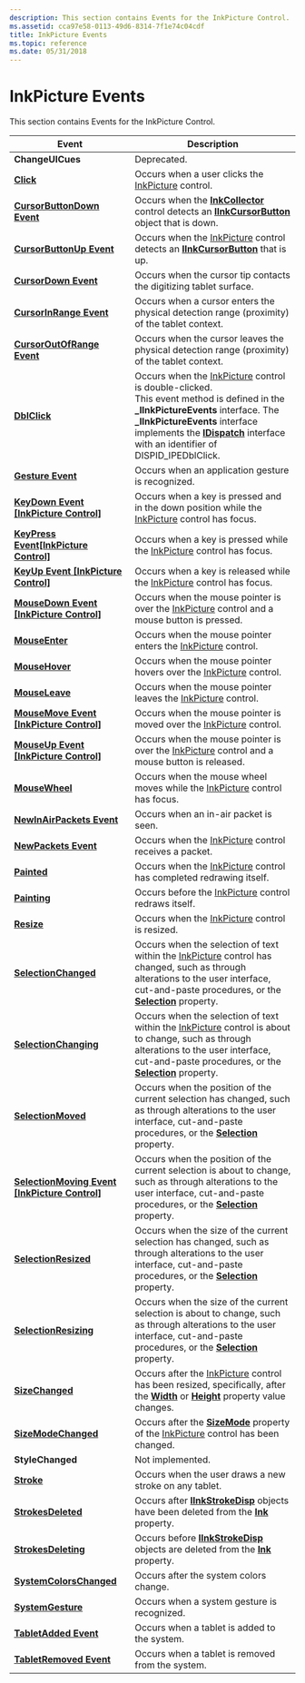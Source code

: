 ```yaml
---
description: This section contains Events for the InkPicture Control.
ms.assetid: cca97e58-0113-49d6-8314-7f1e74c04cdf
title: InkPicture Events
ms.topic: reference
ms.date: 05/31/2018
---
```


# InkPicture Events

This section contains Events for the InkPicture Control.



| Event                                                                              | Description                                                                                                                                                                                                                                                                                                                                            |
|------------------------------------------------------------------------------------|--------------------------------------------------------------------------------------------------------------------------------------------------------------------------------------------------------------------------------------------------------------------------------------------------------------------------------------------------------|
| **ChangeUICues**                                                                   | Deprecated.<br/>                                                                                                                                                                                                                                                                                                                                 |
| [**Click**](inkpicture-click.md)                                                  | Occurs when a user clicks the [InkPicture](inkpicture-control-reference.md) control.<br/>                                                                                                                                                                                                                                                       |
| [**CursorButtonDown Event**](inkpicture-cursorbuttondown.md)                      | Occurs when the [**InkCollector**](inkcollector-class.md) control detects an [**IInkCursorButton**](/windows/desktop/api/msinkaut/nn-msinkaut-iinkcursorbutton) object that is down.<br/>                                                                                                                                                                                             |
| [**CursorButtonUp Event**](inkpicture-cursorbuttonup.md)                          | Occurs when the [InkPicture](inkpicture-control-reference.md) control detects an [**IInkCursorButton**](/windows/desktop/api/msinkaut/nn-msinkaut-iinkcursorbutton) that is up.<br/>                                                                                                                                                                                                  |
| [**CursorDown Event**](inkpicture-cursordown.md)                                  | Occurs when the cursor tip contacts the digitizing tablet surface.<br/>                                                                                                                                                                                                                                                                          |
| [**CursorInRange Event**](inkpicture-cursorinrange.md)                            | Occurs when a cursor enters the physical detection range (proximity) of the tablet context.<br/>                                                                                                                                                                                                                                                 |
| [**CursorOutOfRange Event**](inkpicture-cursoroutofrange.md)                      | Occurs when the cursor leaves the physical detection range (proximity) of the tablet context.<br/>                                                                                                                                                                                                                                               |
| [**DblClick**](inkpicture-dblclick.md)                                            | Occurs when the [InkPicture](inkpicture-control-reference.md) control is double-clicked.<br/> This event method is defined in the **\_IInkPictureEvents** interface. The **\_IInkPictureEvents** interface implements the [**IDispatch**](/windows/win32/api/oaidl/nn-oaidl-idispatch) interface with an identifier of DISPID\_IPEDblClick.<br/> |
| [**Gesture Event**](inkpicture-gesture.md)                                        | Occurs when an application gesture is recognized.<br/>                                                                                                                                                                                                                                                                                           |
| [**KeyDown Event \[InkPicture Control\]**](inkpicture-keydown.md)                 | Occurs when a key is pressed and in the down position while the [InkPicture](inkpicture-control-reference.md) control has focus.<br/>                                                                                                                                                                                                           |
| [**KeyPress Event\[InkPicture Control\]**](inkpicture-keypress.md)                | Occurs when a key is pressed while the [InkPicture](inkpicture-control-reference.md) control has focus.<br/>                                                                                                                                                                                                                                    |
| [**KeyUp Event \[InkPicture Control\]**](inkpicture-keyup.md)                     | Occurs when a key is released while the [InkPicture](inkpicture-control-reference.md) control has focus.<br/>                                                                                                                                                                                                                                   |
| [**MouseDown Event \[InkPicture Control\]**](inkpicture-mousedown.md)             | Occurs when the mouse pointer is over the [InkPicture](inkpicture-control-reference.md) control and a mouse button is pressed.<br/>                                                                                                                                                                                                             |
| [**MouseEnter**](inkpicture-mouseenter.md)                                        | Occurs when the mouse pointer enters the [InkPicture](inkpicture-control-reference.md) control.<br/>                                                                                                                                                                                                                                            |
| [**MouseHover**](inkpicture-mousehover.md)                                        | Occurs when the mouse pointer hovers over the [InkPicture](inkpicture-control-reference.md) control.<br/>                                                                                                                                                                                                                                       |
| [**MouseLeave**](inkpicture-mouseleave.md)                                        | Occurs when the mouse pointer leaves the [InkPicture](inkpicture-control-reference.md) control.<br/>                                                                                                                                                                                                                                            |
| [**MouseMove Event \[InkPicture Control\]**](inkpicture-mousemove.md)             | Occurs when the mouse pointer is moved over the [InkPicture](inkpicture-control-reference.md) control.<br/>                                                                                                                                                                                                                                     |
| [**MouseUp Event \[InkPicture Control\]**](inkpicture-mouseup.md)                 | Occurs when the mouse pointer is over the [InkPicture](inkpicture-control-reference.md) control and a mouse button is released.<br/>                                                                                                                                                                                                            |
| [**MouseWheel**](inkpicture-mousewheel.md)                                        | Occurs when the mouse wheel moves while the [InkPicture](inkpicture-control-reference.md) control has focus.<br/>                                                                                                                                                                                                                               |
| [**NewInAirPackets Event**](inkpicture-newinairpackets.md)                        | Occurs when an in-air packet is seen.<br/>                                                                                                                                                                                                                                                                                                       |
| [**NewPackets Event**](inkpicture-newpackets.md)                                  | Occurs when the [InkPicture](inkpicture-control-reference.md) control receives a packet.<br/>                                                                                                                                                                                                                                                   |
| [**Painted**](inkpicture-painted.md)                                              | Occurs when the [InkPicture](inkpicture-control-reference.md) control has completed redrawing itself.<br/>                                                                                                                                                                                                                                      |
| [**Painting**](inkpicture-painting.md)                                            | Occurs before the [InkPicture](inkpicture-control-reference.md) control redraws itself.<br/>                                                                                                                                                                                                                                                    |
| [**Resize**](inkpicture-resize.md)                                                | Occurs when the [InkPicture](inkpicture-control-reference.md) control is resized.<br/>                                                                                                                                                                                                                                                          |
| [**SelectionChanged**](inkpicture-selectionchanged.md)                            | Occurs when the selection of text within the [InkPicture](inkpicture-control-reference.md) control has changed, such as through alterations to the user interface, cut-and-paste procedures, or the [**Selection**](/windows/desktop/api/msinkaut/nf-msinkaut-iinkpicture-get_selection) property.<br/>                                                                                    |
| [**SelectionChanging**](inkpicture-selectionchanging.md)                          | Occurs when the selection of text within the [InkPicture](inkpicture-control-reference.md) control is about to change, such as through alterations to the user interface, cut-and-paste procedures, or the [**Selection**](/windows/desktop/api/msinkaut/nf-msinkaut-iinkpicture-get_selection) property.<br/>                                                                             |
| [**SelectionMoved**](inkpicture-selectionmoved.md)                                | Occurs when the position of the current selection has changed, such as through alterations to the user interface, cut-and-paste procedures, or the [**Selection**](/windows/desktop/api/msinkaut/nf-msinkaut-iinkpicture-get_selection) property.<br/>                                                                                                                                      |
| [**SelectionMoving Event \[InkPicture Control\]**](inkpicture-selectionmoving.md) | Occurs when the position of the current selection is about to change, such as through alterations to the user interface, cut-and-paste procedures, or the [**Selection**](/windows/desktop/api/msinkaut/nf-msinkaut-iinkpicture-get_selection) property.<br/>                                                                                                                               |
| [**SelectionResized**](inkpicture-selectionresized.md)                            | Occurs when the size of the current selection has changed, such as through alterations to the user interface, cut-and-paste procedures, or the [**Selection**](/windows/desktop/api/msinkaut/nf-msinkaut-iinkpicture-get_selection) property.<br/>                                                                                                                                          |
| [**SelectionResizing**](inkpicture-selectionresizing.md)                          | Occurs when the size of the current selection is about to change, such as through alterations to the user interface, cut-and-paste procedures, or the [**Selection**](/windows/desktop/api/msinkaut/nf-msinkaut-iinkpicture-get_selection) property.<br/>                                                                                                                                   |
| [**SizeChanged**](inkpicture-sizechanged.md)                                      | Occurs after the [InkPicture](inkpicture-control-reference.md) control has been resized, specifically, after the [**Width**](/windows/desktop/api/msinkaut/nf-msinkaut-iinkdrawingattributes-get_width) or [**Height**](/windows/desktop/api/msinkaut/nf-msinkaut-iinkdrawingattributes-get_height) property value changes.<br/>                                                                                                      |
| [**SizeModeChanged**](inkpicture-sizemodechanged.md)                              | Occurs after the [**SizeMode**](/windows/desktop/api/msinkaut/nf-msinkaut-iinkpicture-get_sizemode) property of the [InkPicture](inkpicture-control-reference.md) control has been changed.<br/>                                                                                                                                                                                           |
| **StyleChanged**                                                                   | Not implemented.<br/>                                                                                                                                                                                                                                                                                                                            |
| [**Stroke**](inkpicture-stroke.md)                                                | Occurs when the user draws a new stroke on any tablet.<br/>                                                                                                                                                                                                                                                                                      |
| [**StrokesDeleted**](inkpicture-strokesdeleted.md)                                | Occurs after [**IInkStrokeDisp**](/windows/desktop/api/msinkaut/nn-msinkaut-iinkstrokedisp) objects have been deleted from the [**Ink**](/windows/desktop/api/msinkaut/nf-msinkaut-iinkpicture-get_ink) property.<br/>                                                                                                                                                                                                            |
| [**StrokesDeleting**](inkpicture-strokesdeleting.md)                              | Occurs before [**IInkStrokeDisp**](/windows/desktop/api/msinkaut/nn-msinkaut-iinkstrokedisp) objects are deleted from the [**Ink**](/windows/desktop/api/msinkaut/nf-msinkaut-iinkpicture-get_ink) property.<br/>                                                                                                                                                                                                                 |
| [**SystemColorsChanged**](inkpicture-systemcolorschanged.md)                      | Occurs after the system colors change.<br/>                                                                                                                                                                                                                                                                                                      |
| [**SystemGesture**](inkpicture-systemgesture.md)                                  | Occurs when a system gesture is recognized.<br/>                                                                                                                                                                                                                                                                                                 |
| [**TabletAdded Event**](inkpicture-tabletadded.md)                                | Occurs when a tablet is added to the system.<br/>                                                                                                                                                                                                                                                                                                |
| [**TabletRemoved Event**](inkpicture-tabletremoved.md)                            | Occurs when a tablet is removed from the system.<br/>                                                                                                                                                                                                                                                                                            |



 

 

